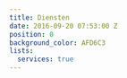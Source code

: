 ```yaml
---
title: Diensten
date: 2016-09-20 07:53:00 Z
position: 0
background_color: AFD6C3
lists:
  services: true
---
```


